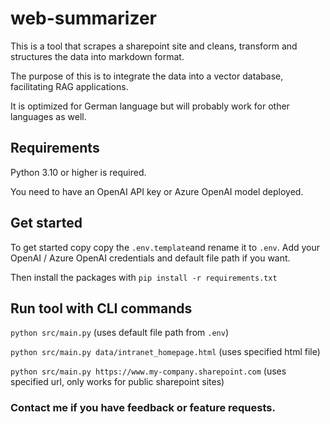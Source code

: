 # web-summarizer

This is a tool that scrapes a sharepoint site and cleans, transform and structures the data into markdown format. 

The purpose of this is to integrate the data into a vector database, facilitating RAG applications.

It is optimized for German language but will probably work for other languages as well.

## Requirements
Python 3.10 or higher is required.

You need to have an OpenAI API key or Azure OpenAI model deployed.

## Get started

To get started copy copy the ``.env.template``and rename it to ``.env``. Add your OpenAI / Azure OpenAI credentials and default file path if you want.

Then install the packages with ``pip install -r requirements.txt``

## Run tool with CLI commands

``python src/main.py`` (uses default file path from ``.env``)

``python src/main.py data/intranet_homepage.html`` (uses specified html file)

``python src/main.py https://www.my-company.sharepoint.com`` (uses specified url, only works for public sharepoint sites)

### Contact me if you have feedback or feature requests.